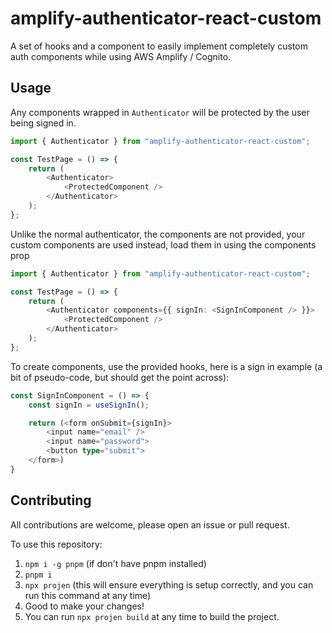 # amplify-authenticator-react-custom

A set of hooks and a component to easily implement completely custom auth components while using AWS Amplify / Cognito.

## Usage

Any components wrapped in `Authenticator` will be protected by the user being signed in.

```typescript
import { Authenticator } from "amplify-authenticator-react-custom";

const TestPage = () => {
    return (
        <Authenticator>
            <ProtectedComponent />
        </Authenticator>
    );
};
```

Unlike the normal authenticator, the components are not provided, your custom components are used instead, load them in using the components prop

```typescript
import { Authenticator } from "amplify-authenticator-react-custom";

const TestPage = () => {
    return (
        <Authenticator components={{ signIn: <SignInComponent /> }}>
            <ProtectedComponent />
        </Authenticator>
    );
};
```

To create components, use the provided hooks, here is a sign in example (a bit of pseudo-code, but should get the point across):

```typescript
const SignInComponent = () => {
    const signIn = useSignIn();

    return (<form onSubmit={signIn}>
        <input name="email" />
        <input name="password">
        <button type="submit">
    </form>)
}
```

## Contributing

All contributions are welcome, please open an issue or pull request.

To use this repository:
1. `npm i -g pnpm` (if don't have pnpm installed)
2. `pnpm i`
3. `npx projen` (this will ensure everything is setup correctly, and you can run this command at any time)
4. Good to make your changes!
5. You can run `npx projen build` at any time to build the project.